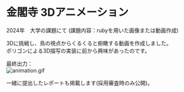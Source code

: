 # 金閣寺 3Dアニメーション

2024年　大学の課題にて
(課題内容：rubyを用いた画像または動画作成)

3Dに挑戦し、鳥の視点からくるくると俯瞰する動画を作成しました。<br>
ポリゴンによる3D描写の実装に前から興味があったのです。

最終出力：<br>
![animation.gif](https://raw.githubusercontent.com/zakky-daily/3d-kinkakuji-temple/refs/heads/main/animation.gif)

一緒に提出したレポートも掲載します(採用審査時のみ公開)。
